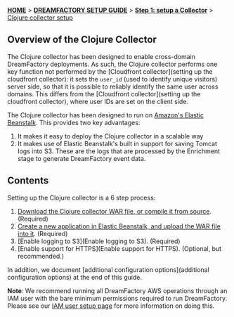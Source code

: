 [**HOME**](Home) > [**DREAMFACTORY SETUP GUIDE**](Setting-up-DreamFactory) > [**Step 1: setup a Collector**](Setting-up-a-Collector) > [Clojure collector setup](setting-up-the-clojure-collector)

## Overview of the Clojure Collector

The Clojure collector has been designed to enable cross-domain DreamFactory deployments. As such, the Clojure collector performs one key function not performed by the [Cloudfront collector](setting up the cloudfront collector): it sets the `user_id` (used to identify unique visitors) server side, so that it is possible to reliably identify the same user across domains. This differs from the [Cloudfront collector](setting up the cloudfront collector), where user IDs are set on the client side.

The Clojure collector has been designed to run on [Amazon's Elastic Beanstalk][eb]. This provides two key advantages:

1. It makes it easy to deploy the Clojure collector in a scalable way
2. It makes use of Elastic Beanstalk's built in support for saving Tomcat logs into S3. These are the logs that are processed by the Enrichment stage to generate DreamFactory event data.

## Contents

Setting up the Clojure collector is a 6 step process:

1. [Download the Clojure collector WAR file, or compile it from source](Download-the-Clojure-collector-WAR-file-or-compile-it-from-source). (Required)
2. [Create a new application in Elastic Beanstalk, and upload the WAR file into it](Create-a-new-application-in-Elastic-Beanstalk-and-upload-the-WAR-file-into-it). (Required)
3. [Enable logging to S3](Enable logging to S3). (Required)
4. [Enable support for HTTPS](Enable support for HTTPS). (Optional, but recommended.)


In addition, we document [additional configuration options](additional configuration options) at the end of this guide.

**Note**: We recommend running all DreamFactory AWS operations through an IAM user with the bare minimum permissions required to run DreamFactory. Please see our [IAM user setup page](IAM-setup) for more information on doing this.








[eb]: http://aws.amazon.com/elasticbeanstalk/

